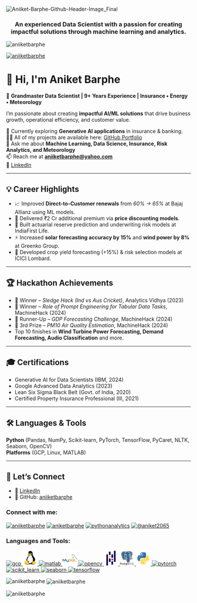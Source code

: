 ![Aniiket-Barphe-Github-Header-Image_Final](https://github.com/aniiketbarphe/aniiketbarphe/assets/84449238/af282ebc-f5b5-427c-9097-a07ee803b6d3)

<h3 align="center">An experienced Data Scientist with a passion for creating impactful solutions through machine learning and analytics.</h3>

<p align="left"> <img src="https://komarev.com/ghpvc/?username=aniiketbarphe&label=Profile%20views&color=0e75b6&style=flat" alt="aniiketbarphe" /> </p>

<p align="left"> <a href="https://github.com/ryo-ma/github-profile-trophy"><img src="https://github-profile-trophy.vercel.app/?username=aniiketbarphe" alt="aniiketbarphe" /></a> </p>

# 👋 Hi, I'm Aniket Barphe

🚀 **Grandmaster Data Scientist | 9+ Years Experience | Insurance • Energy • Meteorology**

I’m passionate about creating **impactful AI/ML solutions** that drive business growth, operational efficiency, and customer value.  

🌱 Currently exploring **Generative AI applications** in insurance & banking.  
👨‍💻 All of my projects are available here: [GitHub Portfolio](https://github.com/aniiketbarphe)  
💬 Ask me about **Machine Learning, Data Science, Insurance, Risk Analytics, and Meteorology**  
📫 Reach me at **aniiketbarphe@yahoo.com**  
🔗 [LinkedIn](https://www.linkedin.com/in/aniiketbarphe/)  

---

## 💡 Career Highlights
- 📈 Improved **Direct-to-Customer renewals** from *60% → 65%* at Bajaj Allianz using ML models.  
- 💸 Delivered ₹2 Cr additional premium via **price discounting models**.  
- 🧮 Built actuarial reserve prediction and underwriting risk models at IndiaFirst Life.  
- ⚡ Increased **solar forecasting accuracy by 15%** and **wind power by 8%** at Greenko Group.  
- 🌾 Developed crop yield forecasting (+15%) & risk selection models at ICICI Lombard.  

---

## 🏆 Hackathon Achievements
- 🥇 Winner – *Sledge Hack (Ind vs Aus Cricket)*, Analytics Vidhya (2023)  
- 🥇 Winner – *Role of Prompt Engineering for Tabular Data Tasks*, MachineHack (2024)  
- 🥈 Runner-Up – *GDP Forecasting Challenge*, MachineHack (2024)  
- 🥉 3rd Prize – *PM10 Air Quality Estimation*, MachineHack (2024)  
- Top 10 finishes in **Wind Turbine Power Forecasting, Demand Forecasting, Audio Classification** and more.  

---

## 🎓 Certifications
- Generative AI for Data Scientists (IBM, 2024)  
- Google Advanced Data Analytics (2023)  
- Lean Six Sigma Black Belt (Govt. of India, 2020)  
- Certified Property Insurance Professional (III, 2021)  

---

## 🛠️ Languages & Tools
**Python** (Pandas, NumPy, Scikit-learn, PyTorch, TensorFlow, PyCaret, NLTK, Seaborn, OpenCV)  
**Platforms** (GCP, Linux, MATLAB)  

---

## 🌟 Let’s Connect
- 📌 [LinkedIn](https://www.linkedin.com/in/aniiketbarphe/)  
- 📂 GitHub: [aniiketbarphe](https://github.com/aniiketbarphe)  


<h3 align="left">Connect with me:</h3>
<p align="left">
<a href="https://linkedin.com/in/aniiketbarphe" target="blank"><img align="center" src="https://raw.githubusercontent.com/rahuldkjain/github-profile-readme-generator/master/src/images/icons/Social/linked-in-alt.svg" alt="aniiketbarphe" height="30" width="40" /></a>
<a href="https://kaggle.com/aniketbarphe" target="blank"><img align="center" src="https://raw.githubusercontent.com/rahuldkjain/github-profile-readme-generator/master/src/images/icons/Social/kaggle.svg" alt="aniketbarphe" height="30" width="40" /></a>
<a href="https://instagram.com/pythonanalytics" target="blank"><img align="center" src="https://raw.githubusercontent.com/rahuldkjain/github-profile-readme-generator/master/src/images/icons/Social/instagram.svg" alt="pythonanalytics" height="30" width="40" /></a>
<a href="https://www.hackerearth.com/@aniket2065" target="blank"><img align="center" src="https://raw.githubusercontent.com/rahuldkjain/github-profile-readme-generator/master/src/images/icons/Social/hackerearth.svg" alt="@aniket2065" height="30" width="40" /></a>
</p>

<h3 align="left">Languages and Tools:</h3>
<p align="left"> <a href="https://cloud.google.com" target="_blank" rel="noreferrer"> <img src="https://www.vectorlogo.zone/logos/google_cloud/google_cloud-icon.svg" alt="gcp" width="40" height="40"/> </a> <a href="https://www.linux.org/" target="_blank" rel="noreferrer"> <img src="https://raw.githubusercontent.com/devicons/devicon/master/icons/linux/linux-original.svg" alt="linux" width="40" height="40"/> </a> <a href="https://www.mathworks.com/" target="_blank" rel="noreferrer"> <img src="https://upload.wikimedia.org/wikipedia/commons/2/21/Matlab_Logo.png" alt="matlab" width="40" height="40"/> </a> <a href="https://www.mysql.com/" target="_blank" rel="noreferrer"> <img src="https://raw.githubusercontent.com/devicons/devicon/master/icons/mysql/mysql-original-wordmark.svg" alt="mysql" width="40" height="40"/> </a> <a href="https://opencv.org/" target="_blank" rel="noreferrer"> <img src="https://www.vectorlogo.zone/logos/opencv/opencv-icon.svg" alt="opencv" width="40" height="40"/> </a> <a href="https://pandas.pydata.org/" target="_blank" rel="noreferrer"> <img src="https://raw.githubusercontent.com/devicons/devicon/2ae2a900d2f041da66e950e4d48052658d850630/icons/pandas/pandas-original.svg" alt="pandas" width="40" height="40"/> </a> <a href="https://www.postgresql.org" target="_blank" rel="noreferrer"> <img src="https://raw.githubusercontent.com/devicons/devicon/master/icons/postgresql/postgresql-original-wordmark.svg" alt="postgresql" width="40" height="40"/> </a> <a href="https://www.python.org" target="_blank" rel="noreferrer"> <img src="https://raw.githubusercontent.com/devicons/devicon/master/icons/python/python-original.svg" alt="python" width="40" height="40"/> </a> <a href="https://pytorch.org/" target="_blank" rel="noreferrer"> <img src="https://www.vectorlogo.zone/logos/pytorch/pytorch-icon.svg" alt="pytorch" width="40" height="40"/> </a> <a href="https://scikit-learn.org/" target="_blank" rel="noreferrer"> <img src="https://upload.wikimedia.org/wikipedia/commons/0/05/Scikit_learn_logo_small.svg" alt="scikit_learn" width="40" height="40"/> </a> <a href="https://seaborn.pydata.org/" target="_blank" rel="noreferrer"> <img src="https://seaborn.pydata.org/_images/logo-mark-lightbg.svg" alt="seaborn" width="40" height="40"/> </a> <a href="https://www.tensorflow.org" target="_blank" rel="noreferrer"> <img src="https://www.vectorlogo.zone/logos/tensorflow/tensorflow-icon.svg" alt="tensorflow" width="40" height="40"/> </a> </p>

<p><img align="left" src="https://github-readme-stats.vercel.app/api/top-langs?username=aniiketbarphe&show_icons=true&locale=en&layout=compact" alt="aniiketbarphe" /></p>

<p>&nbsp;<img align="center" src="https://github-readme-stats.vercel.app/api?username=aniiketbarphe&show_icons=true&locale=en" alt="aniiketbarphe" /></p>

<p><img align="center" src="https://github-readme-streak-stats.herokuapp.com/?user=aniiketbarphe&" alt="aniiketbarphe" /></p>
